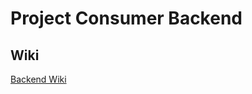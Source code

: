 # Project Consumer Backend

## Wiki

[Backend Wiki](https://github.com/MrNtlu/Project-Consumer/wiki/TS-Backend-Database)
